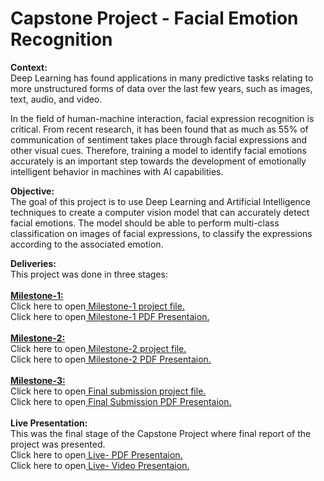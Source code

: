 # Capstone Project - Facial Emotion Recognition
<b>Context:</b><br>
Deep Learning has found applications in many predictive tasks relating to more unstructured forms of data over the last few years, such as images, text, audio, and video. 

In the field of human-machine interaction, facial expression recognition is critical. From recent research, it has been found that as much as 55% of communication of sentiment takes place through facial expressions and other visual cues. Therefore, training a model to identify facial emotions accurately is an important step towards the development of emotionally intelligent behavior in machines with AI capabilities. 

<b>Objective:</b><br>
The goal of this project is to use Deep Learning and Artificial Intelligence techniques to create a computer vision model that can accurately detect facial emotions. The model should be able to perform multi-class classification on images of facial expressions, to classify the expressions according to the associated emotion.

<b>Deliveries:</b><br>
This project was done in three stages:<br><br>
<b><u>Milestone-1:</u></b><br>
Click here to open<a href="https://htmlpreview.github.io/?https://github.com/anju-pandey/Applied_Data_Science_Program_By_MIT/blob/main/Facial_Expression_Recognition_Model/AnjuPandey_Facial_Emotion_Detection_Milestone%2B1.html
"> Milestone-1 project file.</a>
<br>
Click here to open<a href="https://htmlpreview.github.io/?https://github.com/anju-pandey/Applied_Data_Science_Program_By_MIT/blob/main/Facial_Expression_Recognition_Model/AnjuPandey_Facial_Emotion_Recognition_Presentation.pdf"> Milestone-1 PDF Presentaion.</a><br><br>
<b><u>Milestone-2:</u></b><br>
Click here to open<a href="https://htmlpreview.github.io/?https://github.com/anju-pandey/Applied_Data_Science_Program_By_MIT/blob/main/Facial_Expression_Recognition_Model/AnjuPandey_Facial_Emotion_Detection_Milestone%2B2.html
"> Milestone-2 project file.</a>
<br>
Click here to open<a href="https://htmlpreview.github.io/?https://github.com/anju-pandey/Applied_Data_Science_Program_By_MIT/blob/main/Facial_Expression_Recognition_Model/AnjuPandey_TransferLearning.pdf"> Milestone-2 PDF Presentaion.</a>
<br><br><b><u>Milestone-3:</u></b><br>
Click here to open<a href="https://htmlpreview.github.io/?https://github.com/anju-pandey/Applied_Data_Science_Program_By_MIT/blob/main/Facial_Expression_Recognition_Model/AnjuPandey_FinalReport.html"> Final submission project file.</a>
<br>
Click here to open<a href="https://htmlpreview.github.io/?https://github.com/anju-pandey/Applied_Data_Science_Program_By_MIT/blob/main/Facial_Expression_Recognition_Model/AnjuPandey_FacialExpressionRecognistion_Report.pdf"> Final Submission PDF Presentaion.</a>
<br><br>
<b>Live Presentation:</b><br>
This was the final stage of the Capstone Project where final report of the project was presented. 
<br>
Click here to open<a href="https://htmlpreview.github.io/?https://github.com/anju-pandey/Applied_Data_Science_Program_By_MIT/blob/main/Facial_Expression_Recognition_Model/AnjuPandey_FacialExpressionRecognistion_Live.pdf"> Live- PDF Presentaion.</a>
<br>
Click here to open<a href="https://htmlpreview.github.io/?https://github.com/anju-pandey/Applied_Data_Science_Program_By_MIT/blob/main/Facial_Expression_Recognition_Model/AnjuPandey_FacialExpressionRecognistion_Live.pdf"> Live- Video Presentaion.</a>

